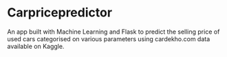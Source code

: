 # Carpricepredictor
An app built with Machine Learning and Flask to predict the selling price of used cars categorised on various parameters using cardekho.com data available on Kaggle.
